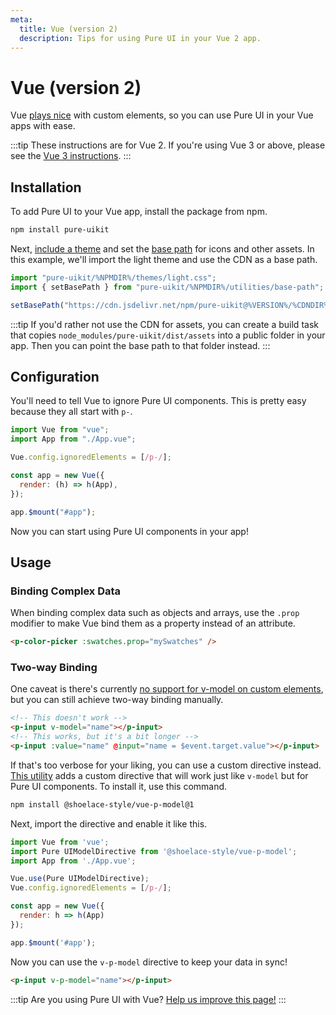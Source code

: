 ```yaml
---
meta:
  title: Vue (version 2)
  description: Tips for using Pure UI in your Vue 2 app.
---
```


# Vue (version 2)

Vue [plays nice](https://custom-elements-everywhere.com/#vue) with custom elements, so you can use Pure UI in your Vue apps with ease.

:::tip
These instructions are for Vue 2. If you're using Vue 3 or above, please see the [Vue 3 instructions](/frameworks/vue).
:::

## Installation

To add Pure UI to your Vue app, install the package from npm.

```bash
npm install pure-uikit
```

Next, [include a theme](/getting-started/themes) and set the [base path](/getting-started/installation#setting-the-base-path) for icons and other assets. In this example, we'll import the light theme and use the CDN as a base path.

```jsx
import "pure-uikit/%NPMDIR%/themes/light.css";
import { setBasePath } from "pure-uikit/%NPMDIR%/utilities/base-path";

setBasePath("https://cdn.jsdelivr.net/npm/pure-uikit@%VERSION%/%CDNDIR%/");
```

:::tip
If you'd rather not use the CDN for assets, you can create a build task that copies `node_modules/pure-uikit/dist/assets` into a public folder in your app. Then you can point the base path to that folder instead.
:::

## Configuration

You'll need to tell Vue to ignore Pure UI components. This is pretty easy because they all start with `p-`.

```js
import Vue from "vue";
import App from "./App.vue";

Vue.config.ignoredElements = [/p-/];

const app = new Vue({
  render: (h) => h(App),
});

app.$mount("#app");
```

Now you can start using Pure UI components in your app!

## Usage

### Binding Complex Data

When binding complex data such as objects and arrays, use the `.prop` modifier to make Vue bind them as a property instead of an attribute.

```html
<p-color-picker :swatches.prop="mySwatches" />
```

### Two-way Binding

One caveat is there's currently [no support for v-model on custom elements](https://github.com/vuejs/vue/issues/7830), but you can still achieve two-way binding manually.

```html
<!-- This doesn't work -->
<p-input v-model="name"></p-input>
<!-- This works, but it's a bit longer -->
<p-input :value="name" @input="name = $event.target.value"></p-input>
```

If that's too verbose for your liking, you can use a custom directive instead. [This utility](https://www.npmjs.com/package/@shoelace-style/vue-p-model) adds a custom directive that will work just like `v-model` but for Pure UI components. To install it, use this command.

```bash
npm install @shoelace-style/vue-p-model@1
```

Next, import the directive and enable it like this.

```js
import Vue from 'vue';
import Pure UIModelDirective from '@shoelace-style/vue-p-model';
import App from './App.vue';

Vue.use(Pure UIModelDirective);
Vue.config.ignoredElements = [/p-/];

const app = new Vue({
  render: h => h(App)
});

app.$mount('#app');
```

Now you can use the `v-p-model` directive to keep your data in sync!

```html
<p-input v-p-model="name"></p-input>
```

:::tip
Are you using Pure UI with Vue? [Help us improve this page!](https://github.com/ssjblue197/pure-ui/blob/next/docs/frameworks/vue-2.md)
:::
